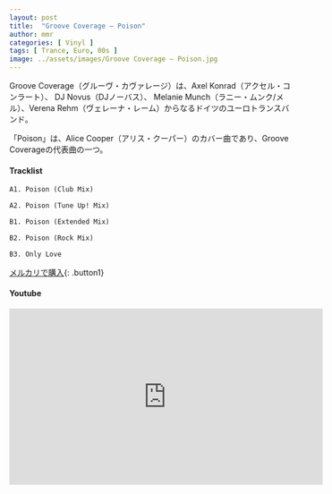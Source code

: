 ```yaml
---
layout: post
title:  "Groove Coverage – Poison"
author: mmr
categories: [ Vinyl ]
tags: [ Trance, Euro, 00s ]
image: ../assets/images/Groove Coverage – Poison.jpg
---
```


Groove Coverage（グルーヴ・カヴァレージ）は、Axel Konrad（アクセル・コンラート）、 DJ Novus（DJノーバス）、 Melanie Munch（ラニー・ムンク/メル）、Verena Rehm（ヴェレーナ・レーム）からなるドイツのユーロトランスバンド。

「Poison」は、Alice Cooper（アリス・クーパー）のカバー曲であり、Groove Coverageの代表曲の一つ。

#### Tracklist
```md
A1. Poison (Club Mix)

A2. Poison (Tune Up! Mix)

B1. Poison (Extended Mix)

B2. Poison (Rock Mix)

B3. Only Love
```

[メルカリで購入](https://jp.mercari.com/item/m23409895626?afid=6142608987){: .button1}

#### Youtube
<iframe width="560" height="315" src="https://www.youtube.com/embed/WPuRNvDOxxU?si=9wEpz1w-C7Q8eSOg" title="YouTube video player" frameborder="0" allow="accelerometer; autoplay; clipboard-write; encrypted-media; gyroscope; picture-in-picture; web-share" referrerpolicy="strict-origin-when-cross-origin" allowfullscreen></iframe>
